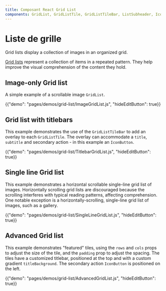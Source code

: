 ```yaml
---
title: Composant React Grid List
components: GridList, GridListTile, GridListTileBar, ListSubheader, IconButton
---
```


# Liste de grille

<p class="description">Grid lists display a collection of images in an organized grid.</p>

[Grid lists](https://material.io/design/components/image-lists.html) represent a collection of items in a repeated pattern. They help improve the visual comprehension of the content they hold.

## Image-only Grid list

A simple example of a scrollable image `GridList`.

{{"demo": "pages/demos/grid-list/ImageGridList.js", "hideEditButton": true}}

## Grid list with titlebars

This example demonstrates the use of the `GridListTileBar` to add an overlay to each `GridListTile`. The overlay can accommodate a `title`, `subtitle` and secondary action - in this example an `IconButton`.

{{"demo": "pages/demos/grid-list/TitlebarGridList.js", "hideEditButton": true}}

## Single line Grid list

This example demonstrates a horizontal scrollable single-line grid list of images. Horizontally scrolling grid lists are discouraged because the scrolling interferes with typical reading patterns, affecting comprehension. One notable exception is a horizontally-scrolling, single-line grid list of images, such as a gallery.

{{"demo": "pages/demos/grid-list/SingleLineGridList.js", "hideEditButton": true}}

## Advanced Grid list

This example demonstrates "featured" tiles, using the `rows` and `cols` props to adjust the size of the tile, and the `padding` prop to adjust the spacing. The tiles have a customized titlebar, positioned at the top and with a custom gradient `titleBackground`. The secondary action `IconButton` is positioned on the left.

{{"demo": "pages/demos/grid-list/AdvancedGridList.js", "hideEditButton": true}}
